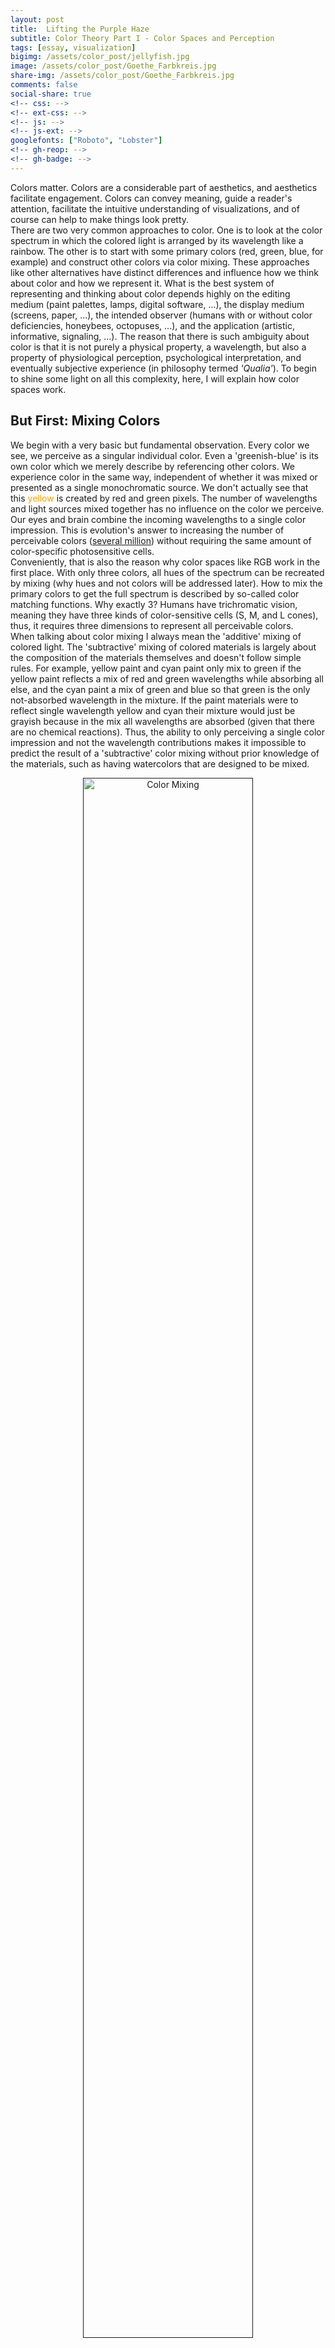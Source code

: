 ```yaml
---
layout: post
title:  Lifting the Purple Haze
subtitle: Color Theory Part I - Color Spaces and Perception
tags: [essay, visualization]
bigimg: /assets/color_post/jellyfish.jpg
image: /assets/color_post/Goethe_Farbkreis.jpg
share-img: /assets/color_post/Goethe_Farbkreis.jpg
comments: false
social-share: true
<!-- css: -->
<!-- ext-css: -->
<!-- js: -->
<!-- js-ext: -->
googlefonts: ["Roboto", "Lobster"]
<!-- gh-reop: -->
<!-- gh-badge: -->
---
```


Colors matter. Colors are a considerable part of aesthetics, and aesthetics facilitate engagement. Colors can convey meaning, guide a reader's attention, facilitate the intuitive understanding of visualizations, and of course can help to make things look pretty.
<br>
There are two very common approaches to color. One is to look at the color spectrum in which the colored light is arranged by its wavelength like a rainbow. The other is to start with some primary colors (red, green, blue, for example) and construct other colors via color mixing.
These approaches like other alternatives have distinct differences and influence how we think about color and how we represent it.
What is the best system of representing and thinking about color depends highly on the editing medium (paint palettes, lamps, digital software, ...), the display medium (screens, paper, ...), the intended observer (humans with or without color deficiencies, honeybees, octopuses, ...), and the application (artistic, informative, signaling, ...).
The reason that there is such ambiguity about color is that it is not purely a physical property, a wavelength, but also a property of physiological perception, psychological interpretation, and eventually subjective experience (in philosophy termed _'Qualia'_). To begin to shine some light on all this complexity, here, I will explain how color spaces work.

## But First: Mixing Colors
We begin with a very basic but fundamental observation. Every color we see, we perceive as a singular individual color. Even a 'greenish-blue' is its own color which we merely describe by referencing other colors. We experience color in the same way, independent of whether it was mixed or presented as a single monochromatic source. We don't actually see that this <span style="color:orange">yellow</span> is created by red and green pixels.
The number of wavelengths and light sources mixed together has no influence on the color we perceive. Our eyes and brain combine the incoming wavelengths to a single color impression. This is evolution's answer to increasing the number of perceivable colors ([several million](https://hypertextbook.com/facts/2006/JenniferLeong.shtml)) without requiring the same amount of color-specific photosensitive cells.
<br>
Conveniently, that is also the reason why color spaces like RGB work in the first place. With only three colors, all hues of the spectrum can be recreated by mixing (why hues and not colors will be addressed later). How to mix the primary colors to get the full spectrum is described by so-called color matching functions. Why exactly 3? Humans have trichromatic vision, meaning they have three kinds of color-sensitive cells (S, M, and L cones), thus, it requires three dimensions to represent all perceivable colors.
<br>
When talking about color mixing I always mean the 'additive' mixing of colored light. The 'subtractive' mixing of colored materials is largely about the composition of the materials themselves and doesn't follow simple rules. For example, yellow paint and cyan paint only mix to green if the yellow paint reflects a mix of red and green wavelengths while absorbing all else, and the cyan paint a mix of green and blue so that green is the only not-absorbed wavelength in the mixture. If the paint materials were to reflect single wavelength yellow and cyan their mixture would just be grayish because in the mix all wavelengths are absorbed (given that there are no chemical reactions). Thus, the ability to only perceiving a single color impression and not the wavelength contributions makes it impossible to predict the result of a 'subtractive' color mixing without prior knowledge of the materials, such as having watercolors that are designed to be mixed.

<figure>
<a href="" style="display:block;text-align:center;">
<img src="/assets/color_post/color_mixing_simulated.png" width="80%" alt="Color Mixing">
</a>
<figcaption style="text-align:center;font-style:italic">
<a href="https://commons.wikimedia.org/wiki/File:Additive_color_mixing_simulated.png">Additive mixing of colored lights</a>
</figcaption>
</figure>

In the mixing of colored light, where clear principles can be formulated, the question of interest is which dimensions to choose to represent the colors best. As mentioned above, this depends largely on the application. Similar to coordinate transformations in physical space, choosing the adequate dimensions for the color space can make descriptions much easier to handle. Although I will go through various descriptions here, ultimately the color space should serve the designing color palettes for data visualization to be consumed by humans on screens or paper.

> **Fun Fact:**
> Although not directly visible for the naked eye it is still relevant to build white light sources that cover the whole spectrum of colors because objects can of course only appear in their own color when that color is present in the light they are illuminated in. Additionally, some wavelengths also play other roles than just in color perception. Plants mostly need the red and blue wavelength for photosynthesis; the production of the sleepiness hormone Melatonin is most efficiently suppressed by particular [blue wavelengths in a process independent from the retinal cones](doi.org/0.1523/JNEUROSCI.21-16-06405.2001); [Vitamin D production requires very short wavelengths in the UV B regime](doi.org/10.4161%2Fderm.24494), which is however not in the visible range.

## Primary Color Spaces: RGB and CMYK
As established, we can mix three primary colors according to their matching functions to represent any color in the color spectrum. The choice of primary colors to do that is in principle arbitrary. You can see an example of the color matching functions below. For each color in the spectrum on the horizontal axis, the curves indicate the mixing proportions of the primary colors. Interestingly, the red curve is partly negative, indicating that to mix the colors between $440$ nm and $550$ nm (cyan/turquoise) you would need to add blue and green and then remove some red. This is of course not possible and in consequence means that this combination of primaries can not create a pure cyan but only a somewhat reddish cyan. In fact, there is no combination of three primary colors which can mix all spectral colors perfectly, there is always some negative part in the matching functions. However, how much of the spectral color space is accurately represented in the constructed three-dimensional space does depend on the choice of primary colors and is called the _gamut_ of the color space.
<br>
But wait, then how does the eye register all spectral colors with only three kinds of color receptors? The answer is somewhere in between "it doesn't" and "it's tricky", but we'll come to that.

<figure>
<a href="" style="display:block;text-align:center;">
<img src="/assets/color_post/CIE1931_RGBCMF.png" width="80%" alt="CIE 1931 RGB Matching Functions">
</a>
<figcaption style="text-align:center;font-style:italic">
<a href="https://commons.wikimedia.org/wiki/File:CIE1931_RGBCMF.png">CIE 1931 RGB Color Matching Functions</a>
</figcaption>
</figure>

So, the popularity of RGB is not totally arbitrary but a consequence of 'taking a color from either end of the spectrum (red and blue) and some color from the middle (green)' yields a relatively good gamut. Nevertheless, RGB itself is not uniquely defined and there are differently optimized standards for different applications using different hues for their red, green, and blue definitions. Some examples are sRGB for most screens and Internet applications, Adobe RGB for better CMYK transformability, DCI-P3 for movie production, or Rec. 709 and 2020 for televisions.
To be emphasized here, RGB is not the "natural" choice for a color space because of the red, green, blue cones on the retina. That is just not how color perception works, which will become clear when looking more closely at the physiology of the retina.
<br>
Another popular combination of primary colors is cyan, magenta, and yellow, often accompanied by black as CMYK as a color-printing standard. Having different color representations for printing than for screen display is useful because in printing the color mixing is subtractive. Overlaying color dots always adds up to darker colors, thus to get a wide range of colors lighter primary colors like CMY are better suited than the darker RGB. In screens, the pixel colors are mixed additive so that mixed colors generally become lighter, and thus here the darker RGB base can represent more colors. Black (K) is usually added to CMY to improve the printing of darker colors. Mixing C M and Y would in principle also yield black but in practice it is easier and more economic to just add black separately.
<br>
These color representations are evidently very useful and widespread. However, their appeal is mostly that they are nice to work with numerically and thus are practical for machines, they are not particularly tailored towards human perception.

<figure>
<a href="" style="display:block;text-align:center;">
<img src="/assets/color_post/RGB_cube.png" width="80%" alt="RGB Cube">
</a>
<figcaption style="text-align:center;font-style:italic">
<a href="https://de.m.wikipedia.org/wiki/Datei:RGB_color_solid_cube.png">RGB Cube </a>
<a href="https://commons.wikimedia.org/wiki/User:SharkD">(by SharkD, </a>
<a href="https://creativecommons.org/licenses/by-sa/4.0/">CC BY-SA)</a>
</figcaption>
</figure>

Their neat arrangement into a three-dimensional cube makes it particularly easy to define a color by a triple of color coordinates, (r,g,b) for example. The precision of the coordinate values consequently defines the color resolution. Typically, the color values range either from 0 to 1, or to avoid floating-point numbers from 0 to 255 (= 8 bits). This means that there are 256 color increments along each axis, and therefore 256<sup>3</sup>=16777216 different colors within the RGB cube. Another frequently used notation is the HEX code. A HEX code is just a different way of writing the RGB coordinates. Instead of writing a coordinate as
$000$-$255$ in the decimal system, it is written as $00$-$FF$ in the hexadecimal system. Quick check: each hexadecimal digit can take 16 different values (0-9 & A-F), so a pair of digits can represent 16<sup>2</sup>=256 color increments so that the HEX notation #RRGGBB is exactly equivalent to the (r,g,b) coordinates.

> **Fun Fact:**
> The gamut describes the collection of colors which can be displayed within a color space. The term gamut, however, was first used to describe the starting point of a musical scale. _Gamut_ is the shorthand for _gamma ut_, where _ut_ denotes the first tone in the sequence of syllables traditionally representing the basic tones: _ut_, _re_, _mi_, _fa_, _sol_, _la_. These names for the tones come from a short melody written by Paulus Diaconus in the first century to praise John the Baptist. In his six verse piece, these phonemes are the first syllables of every verse. So, when a display advertises itself that it can display many colors, thus being 'wide-gamut', it derives the name partly from a single piece of poetry of an Italian monk 2000 years ago.
> <br>
> There actually seems to be some relation between musical tones and colors. But rather via a cross-association of emotion ([Palmer et al. (2016) "Music-to-Color Associations of Single-Line Piano Melodies in Non-synesthetes"](https://doi.org/10.1163/22134808-00002486), [Whiteford et al. (2018) "Color, Music, and Emotion: Bach to the Blues"](https://doi.org/10.1177%2F2041669518808535))

## The Color Wheel: Hue
So far I addressed color, or more precisely its _hue_, as a linear property, like it is presented in the spectrum.
Besides tints, tones, and shades of color, the hue describes the kind of color and is what we refer to by the color names red, green, blue, yellow, or pink.
<br>
Astonishingly enough, the hue is perceptually not linear but circular. This means that the far ends of the visible spectrum red and violet are actually perceptually very close. This feature of perception was first discovered by Isaac Newton and described in his [1704 book _Opticks_](https://archive.org/details/opticksoratreat00newtgoog). He arranged the colors on a wheel, indicating seven principal colors in the analogy of the spacings between the notes in the Dorian musical scale. This color theory was further developed and challenged by many famous physicists and philosophers over the following centuries, for example, most critically by Johann Wolfgang von Goethe in his [1810 book _Zur Farbenlehre_](https://www.theoryofcolor.org/Theory+of+Colors).

<figure>
<a href="" style="display:block;text-align:center;">
<img src="/assets/color_post/Newton_Goethe_color_circles.jpg" width="80%" alt="Newton's and Goethe's color circles">
</a>
<figcaption style="text-align:center;font-style:italic">
<a href="https://upload.wikimedia.org/wikipedia/commons/0/0a/Newton%27s_colour_circle.png">Newton's (left)</a>
and
<a href="https://en.wikipedia.org/wiki/Color_theory#/media/File:GoetheFarbkreis.jpg">Goethe's (right)</a>
color wheels
</figcaption>
</figure>

The color wheel is used to illustrate the mixing of color. Colors opposite from each other on the wheel are complementary pairs that mix to white. Similarly, any straight line within the wheel represents the mixing of two colors in various proportions. This linear relationship was later formalized as [Grassmann's law in 1853](https://doi.org/10.1002/andp.18531650505).
<br>
Taking into account these insights, the question now is of course: how to reconcile the circular nature of hue with the 3D cube structure of the RGB space?

<!-- (disconinuity of wavelength mapping -> how are singularities represented in topological mapping? like pinwheels?) -->

> **Fun Fact:**
> While Newton and Goethe took very different approaches to color theory, analytical mathematical versus impressionistic empirical, they both agreed to the circular arrangement of colors. Newton divided his wheel into 7 main colors and associated them with tones in the musical scale. Goethe split his wheel into 6 colors and associated them with aesthetic qualities. Furthermore, Goethe thought of darkness as the opposite and not as the absence of light, and spectral colors as the interaction between light and dark and not as components of white light. (see [Dennis L. Sepper "Goethe Contra Newton: Polemics and the Project for a New Science of Color"](https://books.google.de/books/about/Goethe_Contra_Newton.html?id=LuIy4Qe7cY8C&redir_esc=y))

## Cylindrical Color Spaces: HSL, HSV, HSB, HCL, ...
The RGB space (or any primary color space) does not only contain the range of hues for which the mixing proportions equal the coordinate ratios in the 3D space (r,g,b).
It does also contain a degree of color _lightness_ ranging from black in one corner (0,0,0) to white in the opposite corner (1,1,1).
Additionally, there is a degree of colorfulness or _saturation_ ranging from shades of gray along the central diagonal of equal rgb proportions to the pure colors at the corners: red (1,0,0), green (0,1,0), blue (0,0,1), yellow (1,1,0), magenta (1,0,1), and cyan (0,1,1).
<br>
Using these arguably more intuitive dimensions it is possible to construct an alternative color space that also respects the circular arrangement of hues. Thus, arranging the circular hue as circumference, the linear saturation as radius, and the linear lightness as the height axis creates the cylindrical color space HSL.

<figure>
<a href="" style="display:block;text-align:center;">
<img src="/assets/color_post/HSL_HSV.png" width="80%" alt="HSL, HSV cylinder">
</a>
<figcaption style="text-align:center;font-style:italic">
<a href="https://en.wikipedia.org/wiki/HSL_and_HSV#/media/File:HSL_color_solid_cylinder_saturation_gray.png">HSL </a>
and
<a href="https://en.wikipedia.org/wiki/HSL_and_HSV#/media/File:HSV_color_solid_cylinder_saturation_gray.png"> HSV </a>
cylinders
<a href="https://commons.wikimedia.org/wiki/User:SharkD"> (by SharkD</a>
,
<a href="https://creativecommons.org/licenses/by-sa/4.0/"> CC BY-SA)</a>
</figcaption>
</figure>

The extravaganza of cylindrical color spaces doesn't stop there, in fact, it has just begun as there is a wild zoo of alternative parameterization.
Instead of the lightness describing the mixing with black (shades) and white (tints), the _value_ only describes the shading of the color. This alternative representation still covers the same gamut (amount of colors) of colors since the tinting can also be achieved by varying the saturation of the pure color (on the HSV cylinder moving inward from the top edge with V=1).
Other alternatives to the lightness or the saturation parameter include _brightness_, _intensity_, and _luma_. Brightness and value are typically used equivalently,
and luma is similar to intensity, just with an additional correction for the fact that we can make finer distinctions between darker colors than brighter colors.
Likewise, the saturation is sometimes replaced by the _chroma_, as shown in the figure below. This might be considered more intuitive since it resolves the ambiguity that there identical blacks and whites (only in HSL) for every level of saturation. In the alternative conic or bi-conic geometry only the pure colors have a maximum chroma.

<figure>
<a href="" style="display:block;text-align:center;">
<img src="/assets/color_post/HCL_HCV.png" width="80%" alt="HCL, HCV cones">
</a>
<figcaption style="text-align:center;font-style:italic">
<a href="https://upload.wikimedia.org/wikipedia/commons/b/b3/HSL_color_solid_dblcone_chroma_gray.png">HCL </a>
and
<a href="https://upload.wikimedia.org/wikipedia/commons/0/00/HSV_color_solid_cone_chroma_gray.png"> HCV </a>
cones
<a href="https://commons.wikimedia.org/wiki/User:SharkD"> (by SharkD</a>
,
<a href="https://creativecommons.org/licenses/by-sa/4.0/"> CC BY-SA)</a>
</figcaption>
</figure>

Wait, wasn't the cylindrical spaces supposed to make the color space more intuitive? Now, there are a bunch of new parameters that are not even consistently defined. Instead, this easily leads to more confusion as different software use different variations and transitioning from one to another may introduce unwanted color shifts. Besides using different color spaces, there is also a wide array of visual representations of these spaces for color picking and each software seems to invent its own combination of scales, maps, and arrangements, obfuscating the slight differences in the color spaces even more.
It also doesn't help that the terms lightness, brightness, intensity, chroma, luma, etc. are often used with varying meanings that a standard user can't possibly keep track of.
<br>
So, what are the actual advantages of these color spaces? Their main selling point is that they are computational effective (compared to more complex models). The circular representation of the hue makes sense perceptually, but the resulting discontinuity in the angle coordinate may lead to some numerical difficulties. Importantly, it needs to be noted that the cylindrical color spaces are not absolute spaces. They are defined only in reference to an RGB space, which is also not uniquely defined as we know. Hence, this means that they suffer from the same problems as RGB spaces, and therefore also cannot cover the full range of possible colors.
<br>
The attempt of HSV, HSL, and friends to relate to better relate to the dimensions of perception actually leads to more confusion than it is helpful. Besides the tricky terminology, the dimensions of the color cylinder are also confounded. As already indicated above by the ambiguity between cylinders and cones, the saturation scale also contains varying degrees of lightness. Naturally, we even perceive the hues of different pure colors as different amounts of lightness.
<br>
In conclusion, cylindrical color spaces offer no real advantage over RGB, especially since they need to be converted back to RGB (for the screen) or to CMYK (for print) anyway. Thus, they are still mostly practical for machines but not very useful for humans. In the words of color expert Cynthia Brewer: ["These flaws make the systems difficult to use to control the look of a color scheme in a systematic manner."](http://www.personal.psu.edu/cab38/ColorSch/ASApaper.html)

> **Fun Fact**:
> Just as most sensual perception, the light intensity is perceived approximately on a logarithmic scale which enables us to manage a wide range of stimulus strengths from dim night to bright sunshine (see [Weber-Fenchner law](https://en.wikipedia.org/wiki/Weber%E2%80%93Fechner_law) or [Steven's power law](https://en.wikipedia.org/wiki/Stevens%27s_power_law)). This means that the human eye can rather distinguish relative differences between darker then lighter tones. This property is exploited by the so-called Gamma correction in image encoding to optimize the image size and quality.

## Color Perception via Rods and Cones
To understand what makes a color space more suitable and intuitive for humans, we need to understand more about color perception.
<br>
Humans are trichromatic, meaning that they have three types of color-sensitive cones. This feat is shared only with some other primates, most other animals are mono- (e.g. marine mammals), di- (e.g. land mammals), or tetrachromatic (e.g. fish, reptiles, and birds).
Mantis shrimps have 12 different cone types but [use them in a totally different manner](https://doi.org/10.1126/science.1245824).
Our three cone types are sensitive to short, middle, and long wavelengths of the light spectrum, respectively, and are thus called S, M, and L cones. Sometimes, they are also referred to as blue, green, and red cones. This is, however, misleading as the sensitivity of each cone stretches over multiple colors, and even if identified by their peak-sensitivity the L cone rather corresponds to yellow than red, as you can see in the absorption curves below.

<figure>
<a href="" style="display:block;text-align:center;">
<img src="/assets/color_post/Cone_Rod_response.png" width="80%" alt="Cone and rod absorption">
</a>
<figcaption style="text-align:center;font-style:italic">
<a href="https://commons.wikimedia.org/wiki/File:Cone-response-en.svg">Spectral absorption of cones (colored) and rods (black dashed)</a>
(by
<a href="https://en.wikipedia.org/wiki/User:DrBob"> DrBob</a>
&
<a href="https://en.wikipedia.org/wiki/User:Zeimusu"> Zeimusu</a>
,
<a href="https://creativecommons.org/licenses/by-sa/4.0/"> CC BY-SA)</a>
</figcaption>
</figure>

An eye-catching property of the absorption curves is that they are covering the visible spectrum in a very non-uniform manner. The absorption of the M and L cones overlap a lot and mainly cover the green-yellow wavelengths while the absorption curve of the S cones is far off at the blue wavelengths. This feature already hints at the fact that the perceived lightness of a color can differ depending on the hue. For example, a pure yellow, close to the peak sensitivity of both M and L cones, appears brighter than a pure blue, which is only detected by the S cone.
The perceived retinal color impression is therefore determined by cone absorption curves along with the spectral power distribution.
<br> <!-- Rods & Scotopic vision -->
Besides the sensitivity of the cones the figure also shows the absorption properties of rods, yet a different kind of retinal receptor. Let's have a small detour and talk about rods. Rods are light-sensitive but don't contribute to our color vision. In fact, during normal daylight vision the rods are not contributing at all. However, when we go, for example, down into the dark basement our eyes need to adapt to the darker surrounding and we switch from using the _photopic_ vision using cones to the _scotopic_ vision using the rods. Since there is only one kind of rods we can't differentiate between colors in scotopic vision and only detect varying degrees of lightness, a world in grayscale.
Any slight color impression we anyway might have in such dark environments are mostly interpretations of our brain which expects certain objects to have certain colors.
In the daytime photopic vision, the overall wavelength sensitivity is maximal in the green-yellowish regime. The sensitivity of rods is also a function of the wavelength which however has its peak at a smaller wavelength around cyan-green. In low-lit surroundings, we can also adopt a mix between the cone- and rod-dominant activity (mesopic). Because of the different sensitivity peaks of rods and cones, in this mesopic state, the sensitivity peak lies between the two. This means that during twilight as the environmental brightness slowly vanishes the maximum sensitivity of our eyes shifts from green towards blue (Purkinje shift). Thus, with varying brightness in our environment also our color perception is shifted. To make things even more complicated the perceived color impression is also dependent on where in the field of view a stimulus is presented. This is because the density of cones is not the same over all the retina, and around the fovea (the central focal point of the retina) the cones are most densely packed.

<figure>
<a href="" style="display:block;text-align:center;">
<img src="/assets/color_post/lumeff.png" width="45%" alt="Retinal sensitivity">
</a>
<figcaption style="text-align:center;font-style:italic">
Williamson & Cummins (1983) "Light and Color in Nature and Art" p.173
<a href="http://hyperphysics.phy-astr.gsu.edu/hbase/vision/bright.html#c2">ISBN-10: 0471083747</a>
</figcaption>
</figure>

Now, how can knowing about the absorption functions of the cones help to construct better color spaces? You might have noticed, that the absorption curves are somewhat similar to the color matching functions introduced earlier. In both scenarios, the functions indicate how to mix three different sources for a defined color impression. In the case of color matching, the sources are the three primary colors and in the case of the retina, the input is the neural activity of the different cones.
As illustrated earlier, a major drawback of the primary color spaces is that they can't represent all visible colors because for any set primary colors some part of the matching functions will be negative and thus represent a color that is impossible to mix. Since we are associating the color matching functions with the absorption curves, what would be the corresponding primary colors of the S, M, and L cones which somehow allows us to mix all colors?
<br>
The answer is impossible colors. The primary colors corresponding to the M cone, for example, would be probably considered greenish since that's where the M cones have maximum sensitivity. However, this primary-M-cone-green can never be seen or realized because every color always activates a combination of S, M, and L cones. No color can exclusively activate only one type of cones. Even though impossible colors do not actually exist, they can be described mathematically and ultimately used to define color spaces.

> **Fun Fact**:
> As illustrated in the diagram of spectral absorption, the M and L curves are very close together. Why is that? Why are they not evenly spaced over the visual spectrum? Studies suggest that this asymmetry yields real evolutionary benefits. The increased sensitivity in the green-yellow regime appears to be helpful to evaluate the ripeness of fruit ([Regan et al. (2001) "Fruits, foliage and the evolution of primate colour vision"](https://doi.org/10.1098/rstb.2000.0773)). Additionally, this might even be helpful to detect subtle social cues such as cheeks blushing with a red hue ([Changizi et al. (2006) "Bare skin, blood and the evolution of primate colour vision"](https://doi.org/10.1098%2Frsbl.2006.0440)).

## CIE Chromaticity Diagram
From the absorption curves of the retinal cones, we now know that the trick to constructing a complete color space is to start from impossible colors. Or rather, that means that the exact choice of the primary colors is not of interest. Instead, we can directly define the color-matching functions in a way that the color space has favorable properties.
This is exactly what the people from the CIE did, the _Commission internationale de l'éclairage_. In 1931, this international commission set out to establish a new standard to represent color in a perceptually reasonable way and finally bring some order to the chaos of confounded colorimetry. The result was the formidable CIE 1931 chromaticity diagram. Although there were slight revisions in 1960 and 1976, the original 1931 version still remains widely used.
<br>
The CIE color space is based on the three color-dimensions simply named X, Y, and Z. These are the (impossible) primary colors. The color matching function for Y is chosen to resemble the perceived _luminance_ (measured in candela/m<sup>2</sup>) of human vision. The X and Z matching functions are then defined to cover the red and blue regimes of the spectrum without containing negative values. For calibrating the color matching functions they use the so-called _standard observer_ which refers to the color impression within the very central view field within 2 degrees around the fovea at a standardized illumination.

<figure>
<a href="" style="display:block;text-align:center;">
<img src="/assets/color_post/CIE1931_XYZCMF.png" width="80%" alt="CIE 1931 XYZ Color Matching Functions">
</a>
<figcaption style="text-align:center;font-style:italic">
<a href="https://commons.wikimedia.org/wiki/File:CIE_1931_XYZ_Color_Matching_Functions.svg">CIE 1932 XYZ Color Matching Functions</a> (by Acdx,
<a href="https://creativecommons.org/licenses/by-sa/4.0/"> CC BY-SA)</a>
</figcaption>
</figure>

The three-dimensional color space $XYZ$ now contains all the perceivable colors. However, in this space, the perceivable colors are arranged in a not very practical, wonky shape that resembles a pancake in mid-flip. Therefore, the colors are further projected. First, onto the unit plane where $X+Y+Z=1$, and from there onto the $xy$ _chromaticity_ plane, so that finally

$x=\\frac{X}{X+Y+Z}$,                 
$y=\\frac{Y}{X+Y+Z}$,                 
$z=\\frac{Z}{X+Y+Z} = 1-x-y$.

This has the advantage that all hues can be represented in 2D with only the $x$ and $y$ coordinates. Since $z$ is a function of $x$ and $y$, it doesn't contain any additional information and can be left out. The construction $x+y+z = 1$ essentially normalizes out any notion of color intensity so that with only $x$ and $y$ there are no shades or tints. Thus, the luminance Y is added again as the third coordinate. The resulting color space is called the CIE xyY chromaticity diagram.

<figure>
<a href="" style="display:block;text-align:center;">
<img src="/assets/color_post/CIE1931xy.png" width="80%" alt="CIE 1931 xy Chromaticity Diagram">
</a>
<figcaption style="text-align:center;font-style:italic">
<a href="https://commons.wikimedia.org/wiki/File:CIE1931xy_blank.svg">CIE 1931 xy Chromaticity Diagram</a>
</figcaption>
</figure>

In contrast to the primary and cylindrical color spaces, this color representation now exhibits a whole array of fascinating and useful features that actually reflect our color perception. Let's go through them.
The contour line of the horseshoe-shaped color area is called the _spectral locus_ and contains all the pure colors, meaning colors that can be attributed to a single wavelength given the luminance level. This arrangement might remind you of a deformed version of the color wheel. A crucial difference to the color wheel is that the spectral locus is not a closed circle, which is inevitable because mapping the linear dimension of wavelengths onto a circle creates a discontinuity. However, our brain resolves this jump between the shortest blue wavelengths and the longest red wavelengths elegantly by just inventing some new hues. This arrangement of the non-spectral pink, magenta, and purple colors is called the _purple line_. Let that sink in for a moment: there is no pink in the rainbow. These hues are just the unique impression we get from a mixture of red and blue colors. Just as mapping the linear progression of the calendar time on the spherical earth inevitably creates a point where it's Monday first, mapping a linear spectrum onto our circular perception of hue creates the purple line. If you will, pink is the international date line of colors.
<br>
The area encompassed by the spectral locus contains all the visible colors. However, the outside of the area is of interest as well because that's where all the impossible colors lie. Those which are not visible by themselves but which can via color mixing help software tools to access a wider array of colors.
<br>
One of the main objectives of color spaces, which already Newton attempted with his color wheel, is _perceptual uniformity_. In a perceptual uniform space, the euclidean distance between two points is proportional to the perceived difference between the corresponding colors. This also entails that mixing two colors will always result in a color that lies on their connecting line. To be noted, in the chromaticity diagram these features still do not work absolutely perfectly. For example, the uniformity prevails better for nearby colors as for very distant colors.
<br>
The diagram also neatly contains the color of natural light sources. Glowing heat sources emit very characteristic light, and for idealized heat sources, the color of the emitted light depends only on its temperature, the so-called _black-body radiation_. In the chromaticity diagram, these colors lie on the _Planckian locus_ arranged by their color temperature. The Planckian locus ranges from a reddish oh-god-please-don't-touch hot of about $1000$ Kelvin to a blueish will-literally-vaporize-you-when-you-come-close freakin' hot of $10 0000$ Kelvin and above. The lines crossing the Planckian locus in the image below are _isothermal lines_ which help to identify the color temperature of the surrounding near-white colors.
Since we usually don't interact with glowing hot objects that are thousands of Kelvins (or Celsius), it is not too surprising that the color temperatures do not correspond to our intuitive impression of color warmth. In common terminology, we rather speak of red as a warm color and blue as a cold color even though blue has a higher color temperature.

<figure>
<a href="" style="display:block;text-align:center;">
<img src="/assets/color_post/CIE1931xy_planck.png" width="80%" alt="CIE 1931 xy Chromaticity Diagram">
</a>
<figcaption style="text-align:center;font-style:italic">
<a href="https://commons.wikimedia.org/wiki/File:PlanckianLocus.png">CIE 1931 xy Chromaticity Diagram with Planckian Locus</a>
(by BenRG & cmglee,
<a href="https://creativecommons.org/licenses/by-sa/4.0/"> CC BY-SA)</a>
</figcaption>
</figure>

<!-- whitepoint -->
Another nifty feature the CIE people sneaked into the construction of the diagram is that white, the perfect white you get from a uniform mixture of all the wavelength, is located at exactly $x=\\frac{1}{3}, y=\\frac{1}{3}$. Although, without a prism, we couldn't tell how many wavelengths or colors are mixed. Any two colors for which the connection line runs through the white point can be mixed into the same white. These are then called _complementary colors_.
However, what we perceive as white in real life highly depends on the light source, and the typical daylight doesn't have a flat spectrum and is not perfectly white. Daylight also varies depending on the time of day, the season, as well as the local, and geographical location. This is where the CIE swoops in again and offers a helpful definition of the standard daylight: _D65_. Nowadays, D65 is used by most screens as the default white point.
Unintuitively, the _D_ doesn't stand for daylight but is just the consequence of the letters A to C already being used by previous standards. The _65_ is short for $6500$ Kelvin, the correlated color temperature (CCT) of this white point. Although, since 1968 the CCT of D65 has shifted to $6504$ K because in that year the second radiation constant of Planck's black body radiation law was officially adjusted from [0.014380 to 0.014388](https://www.researchgate.net/publication/231055185_The_International_Practical_Temperature_Scale) which slightly shifted all the CCTs.
<br>
The above depictions of the CIE color space focus only on the $xy$ plane. The third dimension $Y$ is typically not displayed, as Y is designed to represent the luminance the colors along this axis are just brighter or darker variations of the same hues. The derived dimension $y$ is not directly proportional to $Y$ and therefore not directly interpretable as a 'relative luminance' measure. However, the fact that the top peak of the CIE diagram with the largest $y$ values contains the green colors is coherent with the perceptual characteristic that under equal illumination humans perceive green colors as brighter than others.
<br>
Having all these perceptual features integrated into the representation makes it very elegant, however, the xyY color space is not perfect. Thus, the CIE introduced newer variation to the chromaticity diagram in 1976, CIELUV and CIELAB. Both are transformations of the xyY color space which in particular further improve the perceptual uniformity.
Talking about perceptual uniformity, you might have wondered why some larger areas in the diagram display basically the same color. For example, why do slightly different hues of green cover about the same area as all the yellows, oranges, and reds? This is not only due to an imperfect perceptual uniformity, but largely an effect of the screen displaying the image. As stated before, different applications and display mediums may use different color spaces so that transformations between them is often required. For example, most LCD screens use the sRGB space to display colors, when the same colors are then printed they are transformed into the CMYK space where they might look slightly different because there is not an exact mapping between the color spaces. In fact, most color spaces don't even cover all colors but only a subset, they have a smaller gamut.

<figure>
<a href="" style="display:block;text-align:center;">
<img src="/assets/color_post/CIE1931xy_gamut_comparison.png" width="80%" alt="CIE 1931 xy Chromaticity Diagram">
</a>
<figcaption style="text-align:center;font-style:italic">
<a href="https://commons.wikimedia.org/wiki/File:CIE1931xy_gamut_comparison.svg">Gamuts of different primary color spaces</a>
</figcaption>
</figure>

As you can see in the above image, spanning a triangle containing all colors would require the corner points to be defined outside the spectral locus, in the realm of the impossible colors. ProPhoto RGB does this, but to the determent that the increased gamut requires more resources to represent the color coordinates in the same resolution while parts of it are essentially wasted on non-visible colors.
<br>
So what is the CIE xyY color space good for when colors are anyways potentially changed by display or print? Although, not all available colors are preserved it is very helpful in constructing good color gradients, palettes, or combinations. Requirements for palettes, such as having perceptually equidistant colors and a linear change in luminance are automatically fulfilled by constructing a simple straight line with equal length parts in xyY coordinates.
To check by yourself whether a xyY color is accurately displayed in sRGB you can apply the corresponding transformation on the coordinates. When the resulting coordinates become negative the color is outside the color space. [In this Jupyter Notebook](https://github.com/rgutzen/rgutzen.github.io/blob/master/assets/color_post/CIE_sRGB_transform.ipynb), I wrote down the forward and backward transformation as Python functions.

> **Fun Fact**:
> Besides impossible colors, there are other color perceptions that are arguably not within the common color space. Fatiguing certain color pathways can cause [strange impressions of 'chimerical' and 'forbidden' colors](https://doi.org/10.1364/JOSAA.18.002398). Not to be confused with [fictional colors](https://infogalactic.com/info/List_of_fictional_colors).

**Part II: [Color Palettes and Perception - There is Gold at the End of the Rainbow](#) _coming soon_**

As there are is a lot more to explore about colors I will continue by focusing on how understanding color perception can help to build better color palettes for data visualization.
